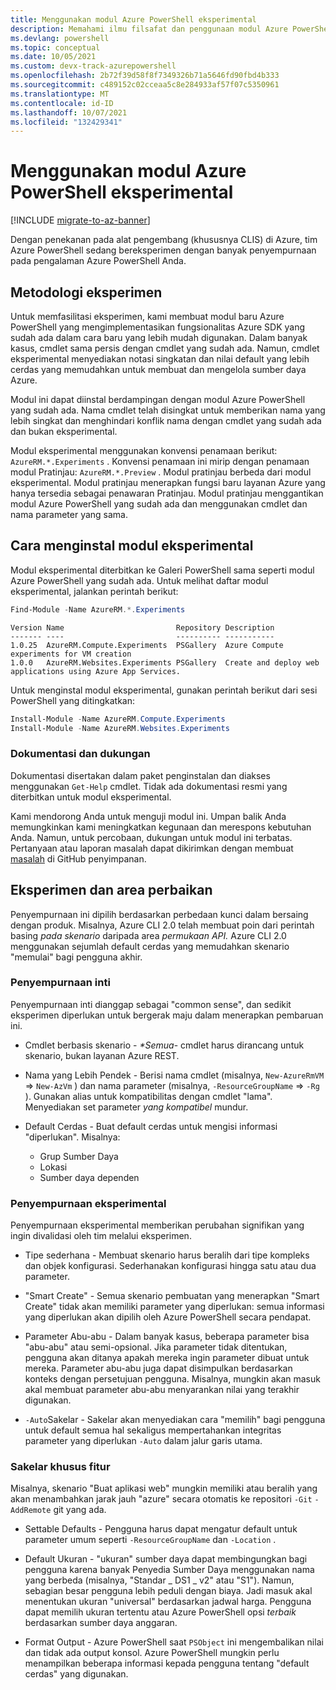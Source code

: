 ```yaml
---
title: Menggunakan modul Azure PowerShell eksperimental
description: Memahami ilmu filsafat dan penggunaan modul Azure PowerShell eksperimental.
ms.devlang: powershell
ms.topic: conceptual
ms.date: 10/05/2021
ms.custom: devx-track-azurepowershell
ms.openlocfilehash: 2b72f39d58f8f7349326b71a5646fd90fbd4b333
ms.sourcegitcommit: c489152c02cceaa5c8e284933af57f07c5350961
ms.translationtype: MT
ms.contentlocale: id-ID
ms.lasthandoff: 10/07/2021
ms.locfileid: "132429341"
---
```

# <a name="use-experimental-azure-powershell-modules"></a>Menggunakan modul Azure PowerShell eksperimental

[!INCLUDE [migrate-to-az-banner](../../includes/migrate-to-az-banner.md)]

Dengan penekanan pada alat pengembang (khususnya CLIS) di Azure, tim Azure PowerShell sedang bereksperimen dengan banyak penyempurnaan pada pengalaman Azure PowerShell Anda.

## <a name="experimentation-methodology"></a>Metodologi eksperimen

Untuk memfasilitasi eksperimen, kami membuat modul baru Azure PowerShell yang mengimplementasikan fungsionalitas Azure SDK yang sudah ada dalam cara baru yang lebih mudah digunakan. Dalam banyak kasus, cmdlet sama persis dengan cmdlet yang sudah ada. Namun, cmdlet eksperimental menyediakan notasi singkatan dan nilai default yang lebih cerdas yang memudahkan untuk membuat dan mengelola sumber daya Azure.

Modul ini dapat diinstal berdampingan dengan modul Azure PowerShell yang sudah ada. Nama cmdlet telah disingkat untuk memberikan nama yang lebih singkat dan menghindari konflik nama dengan cmdlet yang sudah ada dan bukan eksperimental.

Modul eksperimental menggunakan konvensi penamaan berikut: `AzureRM.*.Experiments` . Konvensi penamaan ini mirip dengan penamaan modul Pratinjau: `AzureRM.*.Preview` . Modul pratinjau berbeda dari modul eksperimental. Modul pratinjau menerapkan fungsi baru layanan Azure yang hanya tersedia sebagai penawaran Pratinjau. Modul pratinjau menggantikan modul Azure PowerShell yang sudah ada dan menggunakan cmdlet dan nama parameter yang sama.

## <a name="how-to-install-an-experimental-module"></a>Cara menginstal modul eksperimental

Modul eksperimental diterbitkan ke Galeri PowerShell sama seperti modul Azure PowerShell yang sudah ada. Untuk melihat daftar modul eksperimental, jalankan perintah berikut:

```powershell
Find-Module -Name AzureRM.*.Experiments
```

```Output
Version Name                         Repository Description
------- ----                         ---------- -----------
1.0.25  AzureRM.Compute.Experiments  PSGallery  Azure Compute experiments for VM creation
1.0.0   AzureRM.Websites.Experiments PSGallery  Create and deploy web applications using Azure App Services.
```

Untuk menginstal modul eksperimental, gunakan perintah berikut dari sesi PowerShell yang ditingkatkan:

```powershell
Install-Module -Name AzureRM.Compute.Experiments
Install-Module -Name AzureRM.Websites.Experiments
```

### <a name="documentation-and-support"></a>Dokumentasi dan dukungan

Dokumentasi disertakan dalam paket penginstalan dan diakses menggunakan `Get-Help` cmdlet. Tidak ada dokumentasi resmi yang diterbitkan untuk modul eksperimental.

Kami mendorong Anda untuk menguji modul ini. Umpan balik Anda memungkinkan kami meningkatkan kegunaan dan merespons kebutuhan Anda. Namun, untuk percobaan, dukungan untuk modul ini terbatas. Pertanyaan atau laporan masalah dapat dikirimkan dengan membuat [masalah](https://github.com/Azure/azure-powershell/issues) di GitHub penyimpanan.

## <a name="experiments-and-areas-of-improvement"></a>Eksperimen dan area perbaikan

Penyempurnaan ini dipilih berdasarkan perbedaan kunci dalam bersaing dengan produk. Misalnya, Azure CLI 2.0 telah membuat poin dari perintah basing _pada skenario_ daripada area _permukaan API._
Azure CLI 2.0 menggunakan sejumlah default cerdas yang memudahkan skenario "memulai" bagi pengguna akhir.

### <a name="core-improvements"></a>Penyempurnaan inti

Penyempurnaan inti dianggap sebagai "common sense", dan sedikit eksperimen diperlukan untuk bergerak maju dalam menerapkan pembaruan ini.

- Cmdlet berbasis skenario - <em>*Semua</em>- cmdlet harus dirancang untuk skenario, bukan layanan Azure REST.

- Nama yang Lebih Pendek - Berisi nama cmdlet (misalnya, `New-AzureRmVM`  =>  `New-AzVm` ) dan nama parameter (misalnya, `-ResourceGroupName`  =>  `-Rg` ). Gunakan alias untuk kompatibilitas dengan cmdlet "lama". Menyediakan set parameter _yang kompatibel_ mundur.

- Default Cerdas - Buat default cerdas untuk mengisi informasi "diperlukan". Misalnya:
  - Grup Sumber Daya
  - Lokasi
  - Sumber daya dependen

### <a name="experimental-improvements"></a>Penyempurnaan eksperimental

Penyempurnaan eksperimental memberikan perubahan signifikan yang ingin divalidasi oleh tim melalui eksperimen.

- Tipe sederhana - Membuat skenario harus beralih dari tipe kompleks dan objek konfigurasi. Sederhanakan konfigurasi hingga satu atau dua parameter.

- "Smart Create" - Semua skenario pembuatan yang  menerapkan "Smart Create" tidak akan memiliki parameter yang diperlukan: semua informasi yang diperlukan akan dipilih oleh Azure PowerShell secara pendapat.

- Parameter Abu-abu - Dalam banyak kasus, beberapa parameter bisa "abu-abu" atau semi-opsional. Jika parameter tidak ditentukan, pengguna akan ditanya apakah mereka ingin parameter dibuat untuk mereka. Parameter abu-abu juga dapat disimpulkan berdasarkan konteks dengan persetujuan pengguna.
  Misalnya, mungkin akan masuk akal membuat parameter abu-abu menyarankan nilai yang terakhir digunakan.

- `-Auto`Sakelar - Sakelar akan menyediakan cara "memilih" bagi pengguna untuk default semua hal sekaligus mempertahankan integritas parameter yang diperlukan `-Auto` dalam jalur garis utama. 

### <a name="feature-specific-switches"></a>Sakelar khusus fitur

Misalnya, skenario "Buat aplikasi web" mungkin memiliki atau beralih yang akan menambahkan jarak jauh "azure" secara otomatis ke repositori `-Git` `-AddRemote` git yang ada.

- Settable Defaults - Pengguna harus dapat mengatur default untuk parameter umum seperti `-ResourceGroupName` dan `-Location` .

- Default Ukuran - "ukuran" sumber daya dapat membingungkan bagi pengguna karena banyak Penyedia Sumber Daya menggunakan nama yang berbeda (misalnya, "Standar \_ DS1 \_ v2" atau "S1"). Namun, sebagian besar pengguna lebih peduli dengan biaya. Jadi masuk akal menentukan ukuran "universal" berdasarkan jadwal harga. Pengguna dapat memilih ukuran tertentu atau Azure PowerShell opsi _terbaik_ berdasarkan sumber daya anggaran.

- Format Output - Azure PowerShell saat `PSObject` ini mengembalikan nilai dan tidak ada output konsol. Azure PowerShell mungkin perlu menampilkan beberapa informasi kepada pengguna tentang "default cerdas" yang digunakan.
